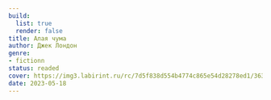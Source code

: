 ```yaml
---
build:
  list: true
  render: false
title: Алая чума
author: Джек Лондон
genre:
- fictionn
status: readed
cover: https://img3.labirint.ru/rc/7d5f838d554b4774c865e54d28278ed1/363x561q80/books78/774725/cover.jpg?1604420823
date: 2023-05-18
---
```


